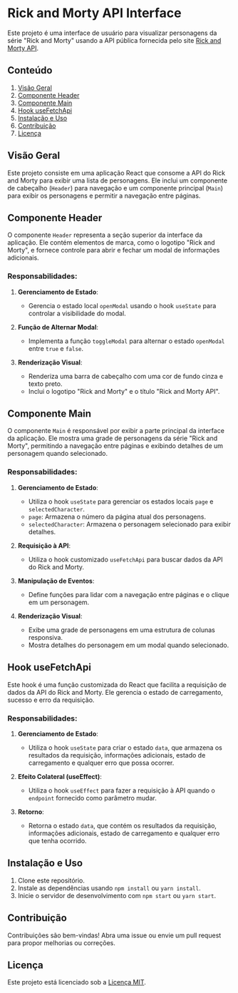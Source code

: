 # Rick and Morty API Interface




Este projeto é uma interface de usuário para visualizar personagens da série "Rick and Morty" usando a API pública fornecida pelo site [Rick and Morty API](https://rickandmortyapi.com/).

## Conteúdo

1. [Visão Geral](#visão-geral)
2. [Componente Header](#componente-header)
3. [Componente Main](#componente-main)
4. [Hook useFetchApi](#hook-usefetchapi)
5. [Instalação e Uso](#instalação-e-uso)
6. [Contribuição](#contribuição)
7. [Licença](#licença)

## Visão Geral

Este projeto consiste em uma aplicação React que consome a API do Rick and Morty para exibir uma lista de personagens. Ele inclui um componente de cabeçalho (`Header`) para navegação e um componente principal (`Main`) para exibir os personagens e permitir a navegação entre páginas.

## Componente Header

O componente `Header` representa a seção superior da interface da aplicação. Ele contém elementos de marca, como o logotipo "Rick and Morty", e fornece controle para abrir e fechar um modal de informações adicionais.

### Responsabilidades:

1. **Gerenciamento de Estado**:

   - Gerencia o estado local `openModal` usando o hook `useState` para controlar a visibilidade do modal.

2. **Função de Alternar Modal**:

   - Implementa a função `toggleModal` para alternar o estado `openModal` entre `true` e `false`.

3. **Renderização Visual**:
   - Renderiza uma barra de cabeçalho com uma cor de fundo cinza e texto preto.
   - Inclui o logotipo "Rick and Morty" e o título "Rick and Morty API".

## Componente Main

O componente `Main` é responsável por exibir a parte principal da interface da aplicação. Ele mostra uma grade de personagens da série "Rick and Morty", permitindo a navegação entre páginas e exibindo detalhes de um personagem quando selecionado.

### Responsabilidades:

1. **Gerenciamento de Estado**:

   - Utiliza o hook `useState` para gerenciar os estados locais `page` e `selectedCharacter`.
   - `page`: Armazena o número da página atual dos personagens.
   - `selectedCharacter`: Armazena o personagem selecionado para exibir detalhes.

2. **Requisição à API**:

   - Utiliza o hook customizado `useFetchApi` para buscar dados da API do Rick and Morty.

3. **Manipulação de Eventos**:

   - Define funções para lidar com a navegação entre páginas e o clique em um personagem.

4. **Renderização Visual**:
   - Exibe uma grade de personagens em uma estrutura de colunas responsiva.
   - Mostra detalhes do personagem em um modal quando selecionado.

## Hook useFetchApi

Este hook é uma função customizada do React que facilita a requisição de dados da API do Rick and Morty. Ele gerencia o estado de carregamento, sucesso e erro da requisição.

### Responsabilidades:

1. **Gerenciamento de Estado**:

   - Utiliza o hook `useState` para criar o estado `data`, que armazena os resultados da requisição, informações adicionais, estado de carregamento e qualquer erro que possa ocorrer.

2. **Efeito Colateral (useEffect)**:

   - Utiliza o hook `useEffect` para fazer a requisição à API quando o `endpoint` fornecido como parâmetro mudar.

3. **Retorno**:
   - Retorna o estado `data`, que contém os resultados da requisição, informações adicionais, estado de carregamento e qualquer erro que tenha ocorrido.

## Instalação e Uso

1. Clone este repositório.
2. Instale as dependências usando `npm install` ou `yarn install`.
3. Inicie o servidor de desenvolvimento com `npm start` ou `yarn start`.

## Contribuição

Contribuições são bem-vindas! Abra uma issue ou envie um pull request para propor melhorias ou correções.

## Licença

Este projeto está licenciado sob a [Licença MIT](LICENSE).
